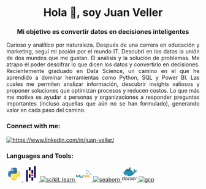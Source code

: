 <h1 align="center">Hola 👋, soy Juan Veller</h1>
<h3 align="center">Mi objetivo es convertir datos en decisiones inteligentes</h3>

<p align="justify"> Curioso y analítico por naturaleza. 
Después de una carrera en educación y marketing, seguí mi pasión por el mundo IT. Descubrí en los datos la unión de dos mundos que me gustan. El análisis y la solución de problemas. Me atrapo el poder descifrar lo que dicen los datos y convertirlo en decisiones.
Recientemente graduado en Data Science, un camino en el que he aprendido a dominar herramientas como Python, SQL y Power BI. Las cuales me permiten analizar información, descubrir insights valiosos y proponer soluciones que optimizan procesos y reducen costos.
Lo que más me motiva es ayudar a personas y organizaciones a responder preguntas importantes (incluso aquellas que aún no se han formulado), generando valor en cada paso del camino.

  </p>
  
<h3 align="left">Connect with me:</h3>
<p align="left">
<a href="https://linkedin.com/in/https://www.linkedin.com/in/juan-veller/" target="blank"><img align="center" src="https://raw.githubusercontent.com/rahuldkjain/github-profile-readme-generator/master/src/images/icons/Social/linked-in-alt.svg" alt="https://www.linkedin.com/in/juan-veller/" height="30" width="40" /></a>
</p>

<h3 align="left">Languages and Tools:</h3>  
<p align="left">   
    <a href="https://www.python.org" target="_blank" rel="noreferrer">   
        <img src="https://raw.githubusercontent.com/devicons/devicon/master/icons/python/python-original.svg" alt="python" width="40" height="40"/>   
    </a>   
    <a href="https://pandas.pydata.org/" target="_blank" rel="noreferrer">   
        <img src="https://raw.githubusercontent.com/devicons/devicon/2ae2a900d2f041da66e950e4d48052658d850630/icons/pandas/pandas-original.svg" alt="pandas" width="40" height="40"/>   
    </a>   
    <a href="https://scikit-learn.org/" target="_blank" rel="noreferrer">   
        <img src="https://upload.wikimedia.org/wikipedia/commons/0/05/Scikit_learn_logo_small.svg" alt="scikit_learn" width="40" height="40"/>   
    </a>   
    <a href="https://www.mysql.com/" target="_blank" rel="noreferrer">   
        <img src="https://raw.githubusercontent.com/devicons/devicon/master/icons/mysql/mysql-original-wordmark.svg" alt="mysql" width="40" height="40"/>   
    </a>   
    <a href="https://seaborn.pydata.org/" target="_blank" rel="noreferrer">   
        <img src="https://seaborn.pydata.org/_images/logo-mark-lightbg.svg" alt="seaborn" width="40" height="40"/>   
    </a>   
    <a href="https://www.docker.com/" target="_blank" rel="noreferrer">   
        <img src="https://raw.githubusercontent.com/devicons/devicon/master/icons/docker/docker-original-wordmark.svg" alt="docker" width="40" height="40"/>   
    </a>   
    <a href="https://cloud.google.com" target="_blank" rel="noreferrer">   
        <img src="https://www.vectorlogo.zone/logos/google_cloud/google_cloud-icon.svg" alt="gcp" width="40" height="40"/>   
    </a>   
</p>  
